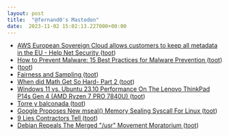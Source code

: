 ```yaml
---
layout: post
title:  "@fernand0's Mastodon"
date:  2023-11-02 15:02:13.227000+00:00
---
```

*  [AWS European Sovereign Cloud allows customers to keep all metadata in the EU - Help Net Security ](https://www.helpnetsecurity.com/2023/10/25/aws-european-sovereign-cloud) ([toot](https://mastodon.social/@fernand0/111341557070286820))
*  [How to Prevent Malware: 15 Best Practices for Malware Prevention ](https://www.esecurityplanet.com/threats/how-to-prevent-malware) ([toot](https://mastodon.social/@fernand0/111341447189844643))
*  [ ](https://mastodon.social/users/fernand0/statuses/111341362023121209/activity) ([toot](https://mastodon.social/users/fernand0/statuses/111341362023121209/activity))
*  [Fairness and Sampling ](https://rjlipton.wpcomstaging.com/2023/10/16/fairness-and-sampling) ([toot](https://mastodon.social/@fernand0/111341228022582990))
*  [When did Math Get So Hard- Part 2 ](https://blog.computationalcomplexity.org/2023/10/when-did-math-get-so-hard-part-2.htm) ([toot](https://mastodon.social/@fernand0/111340870087298053))
*  [Windows 11 vs. Ubuntu 23.10 Performance On The Lenovo ThinkPad P14s Gen 4 (AMD Ryzen 7 PRO 7840U) ](https://www.phoronix.com/review/thinkpad-p14s-gen4-linux/) ([toot](https://mastodon.social/@fernand0/111340801196049308))
*  [Torre y balconada ](https://www.flickr.com/photos/fernand0/53267119516) ([toot](https://mastodon.social/@fernand0/111340792465868949))
*  [Google Proposes New mseal() Memory Sealing Syscall For Linux ](https://www.phoronix.com/news/Linux-mseal-Memory-Sealin) ([toot](https://mastodon.social/@fernand0/111340564600768799))
*  [9 Lies Contractors Tell ](https://lifehacker.com/9-lies-contractors-tell-185096718) ([toot](https://mastodon.social/@fernand0/111340246418847562))
*  [Debian Repeals The Merged "/usr" Movement Moratorium ](https://www.phoronix.com/news/Debian-Repeats-Merged-Usr-Bloc) ([toot](https://mastodon.social/@fernand0/111340036482098777))

